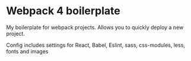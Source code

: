 # Webpack 4 boilerplate
My boilerplate for webpack projects. Allows you to quickly deploy a new project.

Config includes settings for React, Babel, Eslint, sass, css-modules, less, fonts and images
